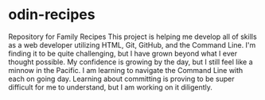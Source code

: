 # odin-recipes
Repository for Family Recipes
This project is helping me develop all of skills as a web developer utilizing HTML, Git, GitHub, and the Command Line. I'm finding it to be quite challenging, but I have grown beyond what I ever thought possible. My confidence is growing by the day, but I still feel like a minnow in the Pacific. I am learning to navigate the Command Line with each on going day. Learning about committing is proving to be super difficult for me to understand, but I am working on it diligently. 